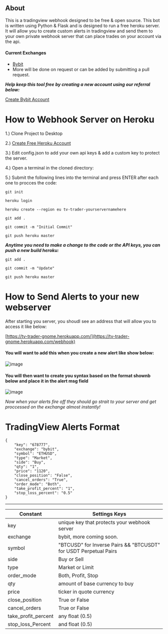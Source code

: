 ## About
This is a tradingview webhook  designed to be free & open source.  This bot is written using Python & Flask and is designed to run a free heroku server. It will allow you to create custom alerts in tradingview and send them to your own private webhook server that can place trades on your account via the api.

#### Current Exchanges 
- [Bybit](https://partner.bybit.com/b/webhookbot)
- More will be done on request or can be added by submitting a pull request.

***Help keep this tool free by creating a new account using our referral below:***

[Create Bybit Account](https://partner.bybit.com/b/webhookbot)


# How to Webhook Server on Heroku

1.) Clone Project to Desktop

2.) [Create Free Heroku Account](https://www.heroku.com/)

3.) Edit config.json to add your own api keys & add a custom key to protect the server.
	
4.) Open a terminal in the cloned directory:


 5.) Submit the following lines into the terminal and press ENTER after each one to procces the code: 
 
``git init``

``heroku login``

``heroku create --region eu tv-trader-yourservernamehere``

``git add .``

``git commit -m "Initial Commit"``

``git push heroku master``


***Anytime you need to make a change to the code or the API keys, you can push a new build heroku:***

``git add .``

``git commit -m "Update"``

``git push heroku master``

# How to Send Alerts to your new webserver

After starting you server, you shoudl see an address that will allow you to access it like below:

[https://tv-trader-gnome.herokuapp.com/](https://tv-trader-gnome.herokuapp.com/webhook)

#### You will want to add this when you create a new alert like show below:

![image](https://user-images.githubusercontent.com/33667144/176002365-be54dfdc-690a-433d-9702-e8e9641a45b5.png)

#### You will then want to create you syntax based on the format shownb below and place it in the alert msg field

![image](https://user-images.githubusercontent.com/33667144/176003033-26794889-e041-4737-83f1-4f850335f280.png)


_Now when your alerts fire off they should go strait to your server and get proccessed on the exchange almost instantly!_


# TradingView Alerts Format 

```
{
	"key": "678777",
	"exchange": "bybit",
	"symbol": "ETHUSD",
	"type": "Market",
	"side": "Buy",
	"qty": "1",
	"price": "1120",
	"close_position": "False",
	"cancel_orders": "True",
	"order_mode": "Both",
	"take_profit_percent": "1",
	"stop_loss_percent": "0.5"
}
```



---
| Constant |Settings Keys  |
|--|--|
|key| unique key that protects your webhook server
|exchange  | bybit, more coming soon. |
|symbol  | "BTCUSD" for Inverse Pairs && "BTCUSDT" for USDT Perpetual Pairs |
|side	|Buy or Sell		|
|type | Market or Limit		|
|order_mode	 | Both, Profit, Stop 		|
|qty	 | amount of base currency to buy 		|
|price	 |  ticker in quote currency		|
|close_position	 | True or False 		|
|cancel_orders	 |True or False 		|
|take_profit_percent| any float	 (0.5)	|
|stop_loss_Percent	 |and float (0.5)		|



